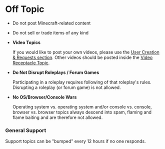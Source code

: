 # Off Topic

* Do not post Minecraft-related content

* Do not sell or trade items of any kind

* __Video Topics__

    If you would like to post your own videos, please use the [User Creation & Requests section](http://www.minecraftforum.net/forum/210-user-creations-requests/).
    Other videos should be posted inside the [Video Receptacle Topic](http://www.minecraftforum.net/topic/1664815-video-receptacle-thread/).

* __Do Not Disrupt Roleplays / Forum Games__

    Participating in a roleplay requires following of that roleplay's rules. Disrupting a roleplay (or forum game) is not allowed.

* __No OS/Browser/Console Wars__

    Operating system vs. operating system and/or console vs. console, browser 
    vs. browser topics always descend into spam, flaming and flame baiting and are 
    therefore not allowed.

### General Support

Support topics can be "bumped" every 12 hours if no one responds.
